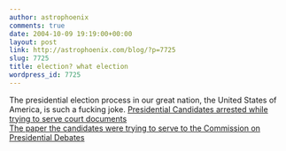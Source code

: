 ```yaml
---
author: astrophoenix
comments: true
date: 2004-10-09 19:19:00+00:00
layout: post
link: http://astrophoenix.com/blog/?p=7725
slug: 7725
title: election? what election
wordpress_id: 7725
---
```


The presidential election process in our great nation, the United States of America, is such a fucking joke.  [Presidential Candidates arrested while trying to serve court documents](http://badnarik.org/newsfromthetrail.php?p=1346)  
[The paper the candidates were trying to serve to the Commission on Presidential Debates](http://thelfactor.org/arizona_state_lawsuit.html)  

